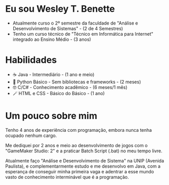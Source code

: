# Eu sou Wesley T. Benette
  - Atualmente curso o 2º semestre da faculdade de "Análise e Desenvolvimento de Sistemas" - (2 de 4 Semestres)
  - Tenho um curso técnico de "Técnico em Informática para Internet" integrado ao Ensino Médio - (3 anos)

# Habilidades
  -  ☕ Java - Intermediário - (1 ano e meio)
  - 🐍 Python Básico - Sem bibliotecas e frameworks - (2 meses)
  - 🤓 C/C# - Conhecimento acadêmico - (6 meses/1 mês)
  - 🪄 HTML e CSS - Básico do Básico - (1 ano)

# Um pouco sobre mim
Tenho 4 anos de experiência com programação, embora nunca tenha ocupado nenhum cargo.

Me dediquei por 2 anos e meio ao desenvolvimento de jogos com o "GameMaker Studio: 2" e a praticar Batch Script (.bat) no meu tempo livre.

Atualmente faço "Análise e Desenvolvimento de Sistema" na UNIP (Avenida Paulista), e complementarmente estudo e me desenvolvo em Java, com a esperança de conseguir minha primeira vaga e adentrar a esse mundo vasto de conhecimento interminável que é a programação.
